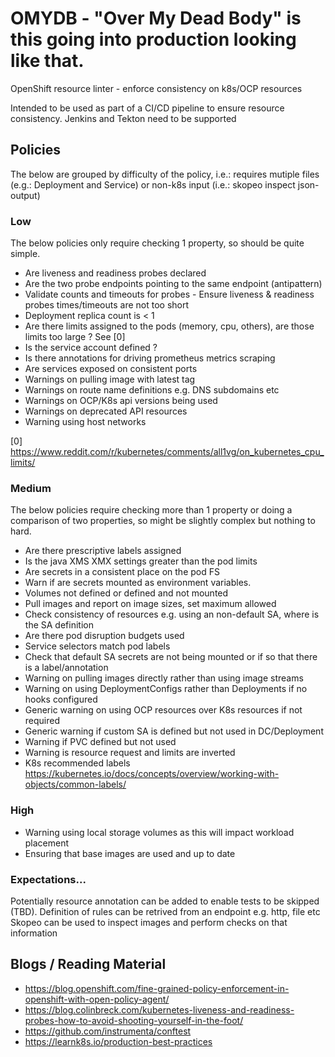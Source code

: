 # OMYDB - "Over My Dead Body" is this going into production looking like that.

OpenShift resource linter - enforce consistency on k8s/OCP resources

Intended to be used as part of a CI/CD pipeline to ensure resource consistency. 
Jenkins and Tekton need to be supported

## Policies
The below are grouped by difficulty of the policy, i.e.: requires mutiple files (e.g.: Deployment and Service) or non-k8s input (i.e.: skopeo inspect json-output)

### Low
The below policies only require checking 1 property, so should be quite simple.
* Are liveness and readiness probes declared
* Are the two probe endpoints pointing to the same endpoint (antipattern)
* Validate counts and timeouts for probes - Ensure liveness & readiness probes times/timeouts are not too short
* Deployment replica count is < 1
* Are there limits assigned to the pods (memory, cpu, others), are those limits too large ? See [0]
* Is the service account defined ?
* Is there annotations for driving prometheus metrics scraping
* Are services exposed on consistent ports
* Warnings on pulling image with latest tag
* Warnings on route name definitions e.g. DNS subdomains etc
* Warnings on OCP/K8s api versions being used
* Warnings on deprecated API resources
* Warning using host networks

[0] https://www.reddit.com/r/kubernetes/comments/all1vg/on_kubernetes_cpu_limits/

### Medium
The below policies require checking more than 1 property or doing a comparison of two properties, so might be slightly complex but nothing to hard.
* Are there prescriptive labels assigned
* Is the java XMS XMX settings greater than the pod limits
* Are secrets in a consistent place on the pod FS
* Warn if are secrets mounted as environment variables.
* Volumes not defined or defined and not mounted
* Pull images and report on image sizes, set maximum allowed
* Check consistency of resources e.g. using an non-default SA, where is the SA definition
* Are there pod disruption budgets used
* Service selectors match pod labels
* Check that default SA secrets are not being mounted or if so that there is a label/annotation
* Warning on pulling images directly rather than using image streams
* Warning on using DeploymentConfigs rather than Deployments if no hooks configured
* Generic warning on using OCP resources over K8s resources if not required
* Generic warning if custom SA is defined but not used in DC/Deployment
* Warning if PVC defined but not used
* Warning is resource request and limits are inverted
* K8s recommended labels https://kubernetes.io/docs/concepts/overview/working-with-objects/common-labels/

### High
* Warning using local storage volumes as this will impact workload placement
* Ensuring that base images are used and up to date

### Expectations...
Potentially resource annotation can be added to enable tests to be skipped (TBD).
Definition of rules can be retrived from an endpoint e.g. http, file etc
Skopeo can be used to inspect images and perform checks on that information

## Blogs / Reading Material
- https://blog.openshift.com/fine-grained-policy-enforcement-in-openshift-with-open-policy-agent/
- https://blog.colinbreck.com/kubernetes-liveness-and-readiness-probes-how-to-avoid-shooting-yourself-in-the-foot/
- https://github.com/instrumenta/conftest
- https://learnk8s.io/production-best-practices
